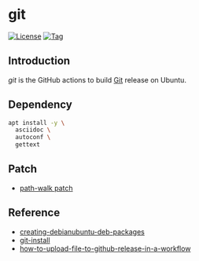 # git

[![License](https://img.shields.io/github/license/craftslab/git.svg)](https://github.com/craftslab/git/blob/main/LICENSE)
[![Tag](https://img.shields.io/github/tag/craftslab/git.svg)](https://github.com/craftslab/git/tags)



## Introduction

*git* is the GitHub actions to build [Git](https://github.com/git/git) release on Ubuntu.



## Dependency

```bash
apt install -y \
  asciidoc \
  autoconf \
  gettext
```



## Patch

- [path-walk patch](https://lore.kernel.org/git/4c10f859c8dcc42c4d0470a1f295fba979aca336.1725935335.git.gitgitgadget@gmail.com/T/)



## Reference

- [creating-debianubuntu-deb-packages](https://www.iodigital.com/en/history/intracto/creating-debianubuntu-deb-packages)
- [git-install](https://github.com/git/git/blob/master/INSTALL)
- [how-to-upload-file-to-github-release-in-a-workflow](https://michael-mckenna.com/how-to-upload-file-to-github-release-in-a-workflow/)

